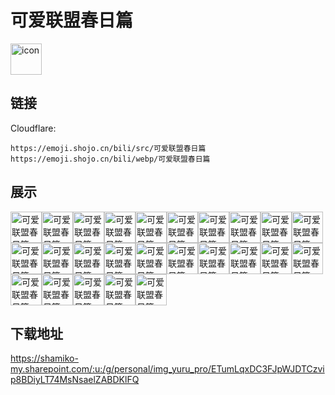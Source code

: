 # 可爱联盟春日篇
<img src="https://emoji.shojo.cn/bili/src/可爱联盟春日篇/icon.png" width="50" height="50" alt="icon">

## 链接
Cloudflare:
```
https://emoji.shojo.cn/bili/src/可爱联盟春日篇
https://emoji.shojo.cn/bili/webp/可爱联盟春日篇
```
## 展示
<img src="https://emoji.shojo.cn/bili/src/可爱联盟春日篇/可爱联盟春日篇-歪头.png" width="50" height="50" alt="可爱联盟春日篇-歪头"><img src="https://emoji.shojo.cn/bili/src/可爱联盟春日篇/可爱联盟春日篇-哭哭.png" width="50" height="50" alt="可爱联盟春日篇-哭哭"><img src="https://emoji.shojo.cn/bili/src/可爱联盟春日篇/可爱联盟春日篇-哼.png" width="50" height="50" alt="可爱联盟春日篇-哼"><img src="https://emoji.shojo.cn/bili/src/可爱联盟春日篇/可爱联盟春日篇-凶.png" width="50" height="50" alt="可爱联盟春日篇-凶"><img src="https://emoji.shojo.cn/bili/src/可爱联盟春日篇/可爱联盟春日篇-滚.png" width="50" height="50" alt="可爱联盟春日篇-滚"><img src="https://emoji.shojo.cn/bili/src/可爱联盟春日篇/可爱联盟春日篇-思考.png" width="50" height="50" alt="可爱联盟春日篇-思考"><img src="https://emoji.shojo.cn/bili/src/可爱联盟春日篇/可爱联盟春日篇-吐了.png" width="50" height="50" alt="可爱联盟春日篇-吐了"><img src="https://emoji.shojo.cn/bili/src/可爱联盟春日篇/可爱联盟春日篇-高贵.png" width="50" height="50" alt="可爱联盟春日篇-高贵"><img src="https://emoji.shojo.cn/bili/src/可爱联盟春日篇/可爱联盟春日篇-在吗.png" width="50" height="50" alt="可爱联盟春日篇-在吗"><img src="https://emoji.shojo.cn/bili/src/可爱联盟春日篇/可爱联盟春日篇-对不起.png" width="50" height="50" alt="可爱联盟春日篇-对不起"><img src="https://emoji.shojo.cn/bili/src/可爱联盟春日篇/可爱联盟春日篇-饿了.png" width="50" height="50" alt="可爱联盟春日篇-饿了"><img src="https://emoji.shojo.cn/bili/src/可爱联盟春日篇/可爱联盟春日篇-好吧.png" width="50" height="50" alt="可爱联盟春日篇-好吧"><img src="https://emoji.shojo.cn/bili/src/可爱联盟春日篇/可爱联盟春日篇-抱.png" width="50" height="50" alt="可爱联盟春日篇-抱"><img src="https://emoji.shojo.cn/bili/src/可爱联盟春日篇/可爱联盟春日篇-摸摸.png" width="50" height="50" alt="可爱联盟春日篇-摸摸"><img src="https://emoji.shojo.cn/bili/src/可爱联盟春日篇/可爱联盟春日篇-盯.png" width="50" height="50" alt="可爱联盟春日篇-盯"><img src="https://emoji.shojo.cn/bili/src/可爱联盟春日篇/可爱联盟春日篇-心碎.png" width="50" height="50" alt="可爱联盟春日篇-心碎"><img src="https://emoji.shojo.cn/bili/src/可爱联盟春日篇/可爱联盟春日篇-爱心.png" width="50" height="50" alt="可爱联盟春日篇-爱心"><img src="https://emoji.shojo.cn/bili/src/可爱联盟春日篇/可爱联盟春日篇-我好菜.png" width="50" height="50" alt="可爱联盟春日篇-我好菜"><img src="https://emoji.shojo.cn/bili/src/可爱联盟春日篇/可爱联盟春日篇-干嘛.png" width="50" height="50" alt="可爱联盟春日篇-干嘛"><img src="https://emoji.shojo.cn/bili/src/可爱联盟春日篇/可爱联盟春日篇-礼貌.png" width="50" height="50" alt="可爱联盟春日篇-礼貌"><img src="https://emoji.shojo.cn/bili/src/可爱联盟春日篇/可爱联盟春日篇-NO.png" width="50" height="50" alt="可爱联盟春日篇-NO"><img src="https://emoji.shojo.cn/bili/src/可爱联盟春日篇/可爱联盟春日篇-抱我.png" width="50" height="50" alt="可爱联盟春日篇-抱我"><img src="https://emoji.shojo.cn/bili/src/可爱联盟春日篇/可爱联盟春日篇-投降.png" width="50" height="50" alt="可爱联盟春日篇-投降"><img src="https://emoji.shojo.cn/bili/src/可爱联盟春日篇/可爱联盟春日篇-捏捏.png" width="50" height="50" alt="可爱联盟春日篇-捏捏"><img src="https://emoji.shojo.cn/bili/src/可爱联盟春日篇/可爱联盟春日篇-献花.png" width="50" height="50" alt="可爱联盟春日篇-献花">

## 下载地址

https://shamiko-my.sharepoint.com/:u:/g/personal/img_yuru_pro/ETumLqxDC3FJpWJDTCzvip8BDiyLT74MsNsaelZABDKlFQ